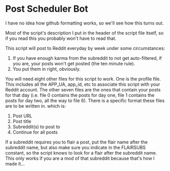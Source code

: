 # Post Scheduler Bot

I have no idea how github formatting works, so we'll see how this turns out.

Most of the script's description I put in the header of the script file itself, so if you read this you probably won't have to read that.

This script will post to Reddit everyday by week under some circumstances:

1. If you have enough karma from the subreddit to not get auto-filtered, if you are, your posts won't get posted (the ten minute rule).
2. You put them in right, obviously.

You will need eight other files for this script to work. One is the profile file. This includes all the APP_UA, app_id, etc to associate this script with your Reddit account. The other seven files are the ones that contain your posts for that day (i.e. file 0 contains the posts for day one, file 1 contains the posts for day two, all the way to file 6). There is a specific format these files are to be written in. which is:

1. Post URL
2. Post title
3. Subreddit(s) to post to
4. Continue for all posts

If a subreddit requires you to flair a post, put the flair name after the subreddit name, but also make sure you indicate in the FLAIRSUBS constant, so the script knows to look for a flair after the subreddit name. This only works if you are a mod of that subreddit because that's how I made it...
